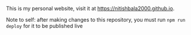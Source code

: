 This is my personal website, visit it at https://nitishbala2000.github.io.

Note to self: after making changes to this repository, you must run `npm run deploy` for it to be published live